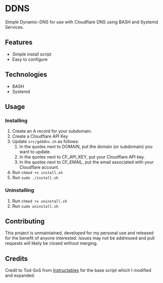 # DDNS
Simple Dynamic-DNS for use with Cloudflare DNS using BASH and Systemd Services.

## Features
- Simple install script
- Easy to configure

## Technologies
- BASH
- Systemd

## Usage
### Installing
1. Create an A record for your subdomain.
2. Create a Cloudflare API Key
3. Update `src/gdddns.sh` as follows:
    1. In the quotes next to DOMAIN, put the domain (or subdomain) you want to update.
    2. In the quotes next to CF_API_KEY, put your Cloudflare API key.
    3. In the quotes next to CF_EMAIL, put the email associated with your Cloudflare account.
4. Run `chmod +x install.sh`
6. Run `sudo ./install.sh`

### Uninstalling
1. Run `chmod +x uninstall.sh`
2. Run `sudo uninstall.sh`

## Contributing
This project is unmaintained, developed for my personal use and released for the benefit of anyone interested. Issues may not be addressed and pull requests will likely be closed without merging.

## Credits
Credit to Tod-SoS from [Instructables](https://instructables.com/Quick-and-Dirty-Dynamic-DNS-UsingGoDaddy/) for the base script which I modified and expanded.
